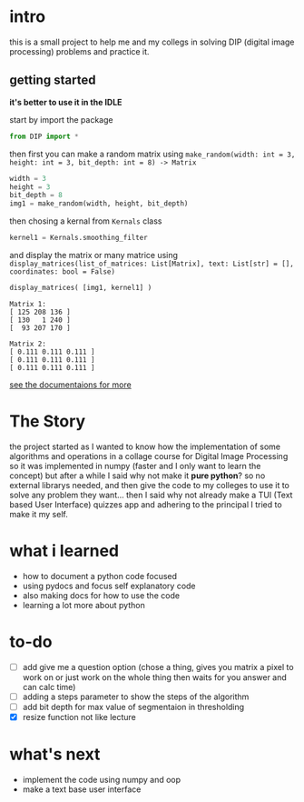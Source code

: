 # intro

this is a small project to help me and my collegs in solving DIP (digital image processing) problems and practice it.

## getting started 
**it's better to use it in the IDLE**

start by import the package
```py
from DIP import *
```

then first you can make a random matrix using 
`make_random(width: int = 3, height: int = 3, bit_depth: int = 8) -> Matrix`

```py
width = 3
height = 3
bit_depth = 8
img1 = make_random(width, height, bit_depth)
```

then chosing a kernal from `Kernals` class
```py
kernel1 = Kernals.smoothing_filter
```

and display the matrix or many matrice using `display_matrices(list_of_matrices: List[Matrix], text: List[str] = [], coordinates: bool = False)`
```py
display_matrices( [img1, kernel1] )
```
```
Matrix 1:
[ 125 208 136 ]
[ 130   1 240 ]
[  93 207 170 ]

Matrix 2:
[ 0.111 0.111 0.111 ]
[ 0.111 0.111 0.111 ]
[ 0.111 0.111 0.111 ]
```

[see the documentaions for more](docs.md)

# The Story

the project started as I wanted to know how the implementation of some algorithms and operations in a collage course for Digital Image Processing so it was implemented in numpy (faster and I only want to learn the concept) but after a while I said why not make it **pure python**? so no external librarys needed, and then give the code to my colleges to use it to solve any problem they want... then I said why not already make a TUI (Text based User Interface) quizzes app and adhering to the principal I tried to make it my self.

# what i learned
- how to document a python code focused
- using pydocs and focus self explanatory code
- also making docs for how to use the code
- learning a lot more about python

# to-do
-   [ ] add give me a question option (chose a thing, gives you matrix a pixel to work on or just work on the whole thing then waits for you answer and can calc time)
-   [ ] adding a steps parameter to show the steps of the algorithm
-   [ ] add bit depth for max value of segmentaion in thresholding
-   [x] resize function not like lecture

# what's next
-   implement the code using numpy and oop
-   make a text base user interface
